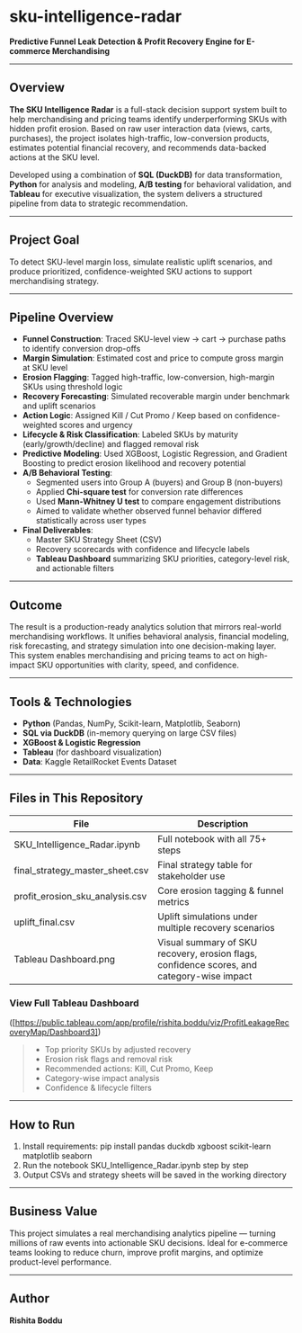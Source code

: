 # sku-intelligence-radar
**Predictive Funnel Leak Detection & Profit Recovery Engine for E-commerce Merchandising**

---

## Overview

**The SKU Intelligence Radar** is a full-stack decision support system built to help merchandising and pricing teams identify underperforming SKUs with hidden profit erosion. Based on raw user interaction data (views, carts, purchases), the project isolates high-traffic, low-conversion products, estimates potential financial recovery, and recommends data-backed actions at the SKU level.

Developed using a combination of **SQL (DuckDB)** for data transformation, **Python** for analysis and modeling, **A/B testing** for behavioral validation, and **Tableau** for executive visualization, the system delivers a structured pipeline from data to strategic recommendation.

---

## Project Goal  
To detect SKU-level margin loss, simulate realistic uplift scenarios, and produce prioritized, confidence-weighted SKU actions to support merchandising strategy.

---

## Pipeline Overview

- **Funnel Construction**: Traced SKU-level view → cart → purchase paths to identify conversion drop-offs
- **Margin Simulation**: Estimated cost and price to compute gross margin at SKU level
- **Erosion Flagging**: Tagged high-traffic, low-conversion, high-margin SKUs using threshold logic
- **Recovery Forecasting**: Simulated recoverable margin under benchmark and uplift scenarios
- **Action Logic**: Assigned Kill / Cut Promo / Keep based on confidence-weighted scores and urgency
- **Lifecycle & Risk Classification**: Labeled SKUs by maturity (early/growth/decline) and flagged removal risk
- **Predictive Modeling**: Used XGBoost, Logistic Regression, and Gradient Boosting to predict erosion likelihood and recovery potential
- **A/B Behavioral Testing**:  
  - Segmented users into Group A (buyers) and Group B (non-buyers)  
  - Applied **Chi-square test** for conversion rate differences  
  - Used **Mann-Whitney U test** to compare engagement distributions  
  - Aimed to validate whether observed funnel behavior differed statistically across user types  
- **Final Deliverables**:
  - Master SKU Strategy Sheet (CSV)
  - Recovery scorecards with confidence and lifecycle labels
  - **Tableau Dashboard** summarizing SKU priorities, category-level risk, and actionable filters

---

## Outcome

The result is a production-ready analytics solution that mirrors real-world merchandising workflows. It unifies behavioral analysis, financial modeling, risk forecasting, and strategy simulation into one decision-making layer. This system enables merchandising and pricing teams to act on high-impact SKU opportunities with clarity, speed, and confidence.


---

## Tools & Technologies

- **Python** (Pandas, NumPy, Scikit-learn, Matplotlib, Seaborn)
- **SQL via DuckDB** (in-memory querying on large CSV files)
- **XGBoost & Logistic Regression**
- **Tableau** (for dashboard visualization)
- **Data**: Kaggle RetailRocket Events Dataset

---

## Files in This Repository

| File | Description |
|------|-------------|
| SKU_Intelligence_Radar.ipynb | Full notebook with all 75+ steps |
| final_strategy_master_sheet.csv | Final strategy table for stakeholder use |
| profit_erosion_sku_analysis.csv | Core erosion tagging & funnel metrics |
| uplift_final.csv | Uplift simulations under multiple recovery scenarios |
| Tableau Dashboard.png | Visual summary of SKU recovery, erosion flags, confidence scores, and category-wise impact|

### View Full Tableau Dashboard
([https://public.tableau.com/app/profile/rishita.boddu/viz/ProfitLeakageRecoveryMap/Dashboard3])
> - Top priority SKUs by adjusted recovery
> - Erosion risk flags and removal risk
> - Recommended actions: Kill, Cut Promo, Keep
> - Category-wise impact analysis
> - Confidence & lifecycle filters

---

## How to Run

1. Install requirements: pip install pandas duckdb xgboost scikit-learn matplotlib seaborn
2. Run the notebook SKU_Intelligence_Radar.ipynb step by step
3. Output CSVs and strategy sheets will be saved in the working directory

---

## Business Value

This project simulates a real merchandising analytics pipeline — turning millions of raw events into actionable SKU decisions. Ideal for e-commerce teams looking to reduce churn, improve profit margins, and optimize product-level performance.

---

## Author

**Rishita Boddu**  
